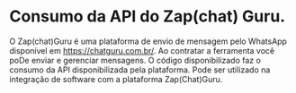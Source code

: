 # Consumo da API do Zap(chat) Guru.

O Zap(chat)Guru é uma plataforma de envio de mensagem pelo WhatsApp disponível em https://chatguru.com.br/. Ao contratar a ferramenta você poDe enviar e gerenciar mensagens. O código disponibilizado faz o consumo da API disponibilizada pela plataforma. Pode ser utilizado na integração de software com a plataforma Zap(Chat)Guru.
